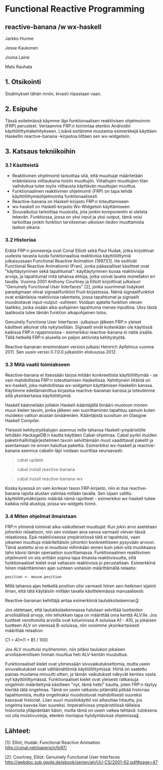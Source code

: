 # Functional Reactive Programming
## reactive-banana /w wx-haskell

Jarkko Hurme

Jesse Kaukonen

Joona Laine

Mats Rauhala

## 1. Otsikointi

Sisälmykset tähän mniin, kivasti riipastaan vaan.

## 2. Esipuhe

Tässä esitelmässä käymme läpi funktionaalisen reaktiivisen ohjelmoinnin (FRP) perusteet. Vertaamme FRP:n toimintaa etenkin Androidin käyttöliittymäkehitykseen. Lisänä esitämme muutamia esimerkkejä käyttäen Haskellin reactive-banana -kirjastoa liittäen sen wx-widgetsiin.

## 3. Katsaus tekniikoihin

### 3.1 Käsitteistä

* Reaktiivinen ohjelmointi tarkoittaa sitä, että muuttujat määritetään eräänlaisina viittauksina toisiin muuttujiin. Viitattujen muuttujien tilan vaihduttua tulee myös viittausta käyttävän muuttujan muuttua.
* Funktionaalinen reaktiivinen ohjelmointi (FRP) on tapa tehdä käyttöliittymäohjelmointia funktionaalisesti
* Reactive-banana on Haskell-kirjasto FRP:n toteuttamiseen
* wx-haskell on Haskell-kirjasto Wx-Widgetsin käyttämiseen
* Sivuvaikutus tarkoittaa muutosta, jota jonkin komponentin ei oleteta tekevän. Funktiossa, jossa on yksi input ja yksi output, tämä voisi tarkoittaa jonkin funktion tarvitseman ulkoisen tiedon muuttamista laskun aikana.

### 3.2 Historiaa

Eräitä FRP:n pioneereja ovat Conal Elliott sekä Paul Hudak, jotka kirjoittivat uudesta tavasta luoda funktionaalisia reaktiivisia käyttöliittymiä julkaisussaan Functional Reactive Animation (1997)[1]. He esittivät Functional Reactive Animationin (Fran), jonka pääasialliset käsitteet ovat "käyttäytyminen sekä tapahtumat": käyttäytyminen kuvaa reaktiivisija arvoja, ja tapahtumat mitä tahansa ehtoja, jotka voivat laueta monellakin eri tavalla. Vuonna 2001 Anthony Courtney ja Elliott kirjoittivat julkaisun "Genuinely Functional User Interfaces" [2], jonka suurimmat lisäykset paradigmaan olivat signaalifunktiot Fruit-kirjastossa. Nämä signaalifunktiot ovat eräänlaisia reaktiivisia rakenteita, jossa tapahtumat ja signaalit muodostavat input-output -suhteen: Voidaan ajatella funktion olevan laatikko, jonka sisään aika-pohjainen tapahtuma menee inputtina. Ulos tästä laatikosta tulee tämän funktion aikapohjainen tulos.

Genuinely Functiona User Interfaces -julkaisun jälkeen FRP:n yleiset käsitteet alkoivat olla nykyisellään. Signaalit eivät kuitenkään ole käytössä kaikissa FRP:n rajapinnoissa - esimerkiksi reactive-banana ei näitä sisällä. Tällä hetkellä FRP:n alueella on paljon aktiivista kehitystyötä.

Reactive-bananan ensimmäisen version julkaisi Heinrich Apfelmus vuonna 2011. Sen uusin versio 0.7.0.0 julkaistiin elokuussa 2012.

### 3.3 Mitä vaatii toimiakseen

Reactive-banana ei itsessään tarjoa mitään konkreettista käyttöliittymää - se vain mahdollistaa FRP:n toteuttamisen Haskellissa. Kehittynein liitäntä on wx-haskell, joka mahdollistaa wx-widgetsin käyttämisen Haskellin kanssa. Käytimme edellämainittua kirjastoa reactive-bananan kanssa ja toteutimme sillä yksinkertaisia käyttöliittymiä.

Haskell käännetään jollakin Haskell-kääntäjällä binääri-muotoon monen muun kielen tavoin, jonka jälkeen sen suorittaminen tapahtuu samoin kuten muidekin valitun alustan binääreiden. Kääntäjistä suosituin on Glasgow Haskell Compiler.

Yleisesti kehitystyökalujen asennus mille tahansa Haskell-ympäristölle tehdään HackageDB:n kautta käyttäen Cabal-ohjelmaa. Cabal pyrkii muiden paketinhallintajärjestelmien tavoin selvittämään muut vaadittavat paketit ja asentamaan ne ennen haluttua pakettia. Esimerkiksi wx-haskell ja reactive-banana asennus cabalin läpi voidaan suorittaa seuraavasti:

>cabal update

>cabal install reactive-banana

>cabal install reactive-banana-wx


Koska kysessä on vain korkean tason FRP-kirjasto, niin ei itse reactive-banana rajoita alustan valintaa millään tavalla. Sen sijaan valittu käyttöliittymäkirjasto määrää nämä rajoitteet - esimerkiksi wx-haskell tukee kaikkia niitä alustoja, joissa wx-widgets toimii.

### 3.4 Miten ohjelmat ilmaistaan

FRP:n ytimenä toimivat aika-vaikutteiset muuttujat: Kun jokin arvo asetetaan johonkin relaatioon, niin sen voidaan aina sanoa varmasti olevan tässä relaatiossa. Epä-reaktiivisessa ympäristössä tätä ei tapahtuisi, vaan jokainen muuttuja määriteltäisiin johonkin konkreettiseen pysyvään arvoon. Tämä asetettu arvo ei muuttuisi mihinkään ennen kuin jokin sitä muokkaava taho kävisi tämän operaation suorittamassa. Funktionaalinen reaktiivinen ohjelmointi on siis erittäin sopiva tapa ilmaista reaktiivisuutta, sillä funktionaaliset kielet ovat valtaosin reaktiivisia jo perustaltaan. Esimerkkinä hiiren määrittäminen ajan suhteen voitaisiin määrittämällä relaatio:

~~~~{.haskell}
position <- mouse.position
~~~~

Millä tahansa ajan hetkellä position olisi varmasti hiiren sen-hetkinen sijainti ilman, että tätä käytäisiin millään tavalla käsittelemässä manuaalisesti.

Reactive-bananan kehittäjä antaa esimerkkinä taulukkolaskennan[3]:

Jos oletetaan, että taulukkolaskennassa halutaan selvittää tuotteiden arvolisällisiä arvoja, niin tehokkain tapa on määrittää oma kenttä ALV:lle. Jos tuotteet verottomilla arvoilla ovat kolumnissa A soluissa A1 - A10, ja jokaisen tuotteen ALV on vieressä B-soluissa, niin voisimme yksinkertaisesti määrittää relaation:

C1 = A1*(1 + B1 / 100)

Jos ALV muuttuisi myöhemmin, niin pitäisi taulukon jokaisen arvolisäverollisen hinnan muuttua heti ALV-kentän muututtua.

Funktionaaliset kielet ovat ytimessään sivuvaikutuksettomia, mutta usein sivuvaikutukset ovat välttämättömiä käyttöliittymissä: Hiirtä on saatettu painaa muutama minuutti sitten, ja tämän vaikutukset näkyvät kenties vasta nyt käyttöliittymässä. Funktionaaliset kielet ovat yleisesti ratkaisuja ongelmiin määriteltynä käsitteen "nyt, tämä hetki" kautta, joten FRP:n täytyy kiertää tätä ongelmaa. Tämä on usein ratkaistu pitämällä pitkää historiaa tapahtumista, mutta ongelmaksi muodostuvat mahdollisesti suureksi kasvavat historiat. Liian suuri muistinkäyttö voi aiheuttaa hitautta, jos ongelma kasvaa liian suureksi. Imperatiivissa ympäristöissä tällaisia historioita ylläpidetään käsin, mutta tämä on usein vaikea tehtävä: tuloksena voi olla muistivuotoja, etenkin moniajoa hyödyntävissä ohjelmissa[4].

## Lähteet:

[1]: Elliot, Hudak: Functional Reactive Animation http://conal.net/papers/icfp97/

[2]: Courtney, Elliot: Genuinely Functional User Interfaces http://webdoc.sub.gwdg.de/ebook/serien/ah/UU-CS/2001-62.pdf#page=47

[3]: http://www.haskell.org/haskellwiki/FRP_explanation_using_reactive-banana

[4]: http://c2.com/cgi/wiki?FunctionalReactiveProgramming
